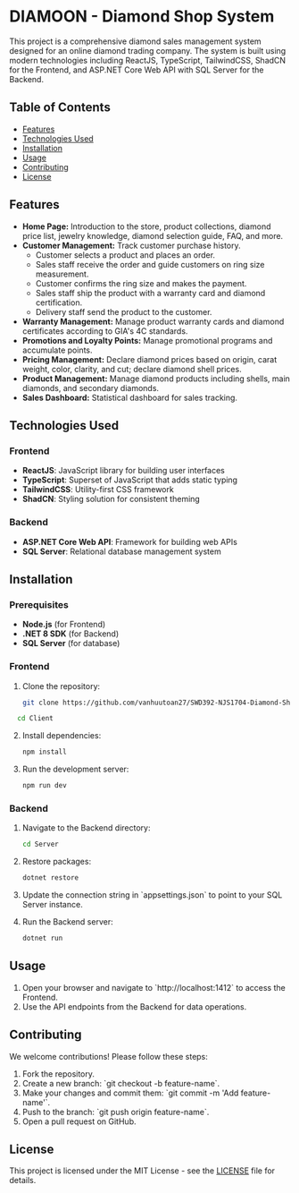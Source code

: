 
# DIAMOON - Diamond Shop System

This project is a comprehensive diamond sales management system designed for an online diamond trading company. The system is built using modern technologies including ReactJS, TypeScript, TailwindCSS, ShadCN for the Frontend, and ASP.NET Core Web API with SQL Server for the Backend.

## Table of Contents

- [Features](#features)
- [Technologies Used](#technologies-used)
- [Installation](#installation)
- [Usage](#usage)
- [Contributing](#contributing)
- [License](#license)

## Features

- **Home Page:** Introduction to the store, product collections, diamond price list, jewelry knowledge, diamond selection guide, FAQ, and more.
- **Customer Management:** Track customer purchase history.
  - Customer selects a product and places an order.
  - Sales staff receive the order and guide customers on ring size measurement.
  - Customer confirms the ring size and makes the payment.
  - Sales staff ship the product with a warranty card and diamond certification.
  - Delivery staff send the product to the customer.
- **Warranty Management:** Manage product warranty cards and diamond certificates according to GIA's 4C standards.
- **Promotions and Loyalty Points:** Manage promotional programs and accumulate points.
- **Pricing Management:** Declare diamond prices based on origin, carat weight, color, clarity, and cut; declare diamond shell prices.
- **Product Management:** Manage diamond products including shells, main diamonds, and secondary diamonds.
- **Sales Dashboard:** Statistical dashboard for sales tracking.

## Technologies Used

### Frontend
- **ReactJS**: JavaScript library for building user interfaces
- **TypeScript**: Superset of JavaScript that adds static typing
- **TailwindCSS**: Utility-first CSS framework
- **ShadCN**: Styling solution for consistent theming

### Backend
- **ASP.NET Core Web API**: Framework for building web APIs
- **SQL Server**: Relational database management system

## Installation

### Prerequisites

- **Node.js** (for Frontend)
- **.NET 8 SDK** (for Backend)
- **SQL Server** (for database)

### Frontend

1. Clone the repository:
   ```sh
   git clone https://github.com/vanhuutoan27/SWD392-NJS1704-Diamond-Shop-System.git
   ```
   
 ```sh
   cd Client
   ```

2. Install dependencies:
   ```sh
   npm install
   ```

3. Run the development server:
   ```sh
   npm run dev
   ```

### Backend

1. Navigate to the Backend directory:
   ```sh
   cd Server
   ```

2. Restore packages:
   ```sh
   dotnet restore
   ```

3. Update the connection string in \`appsettings.json\` to point to your SQL Server instance.

4. Run the Backend server:
   ```sh
   dotnet run
   ```

## Usage

1. Open your browser and navigate to \`http://localhost:1412\` to access the Frontend.
2. Use the API endpoints from the Backend for data operations.

## Contributing

We welcome contributions! Please follow these steps:

1. Fork the repository.
2. Create a new branch: \`git checkout -b feature-name\`.
3. Make your changes and commit them: \`git commit -m 'Add feature-name'\`.
4. Push to the branch: \`git push origin feature-name\`.
5. Open a pull request on GitHub.

## License

This project is licensed under the MIT License - see the [LICENSE](LICENSE) file for details.
